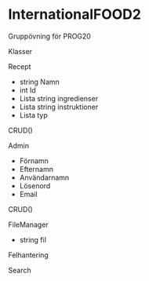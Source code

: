 # InternationalFOOD2
Gruppövning för PROG20

Klasser

Recept
- string Namn
- int Id
- Lista string ingredienser
- Lista string instruktioner
- Lista typ

CRUD()

Admin
- Förnamn
- Efternamn
- Användarnamn
- Lösenord
- Email

CRUD()

FileManager
- string fil

Felhantering

Search
